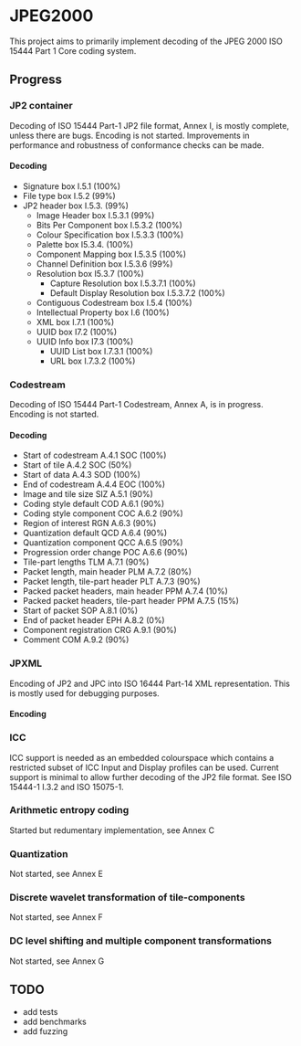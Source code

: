 # JPEG2000
This project aims to primarily implement decoding of the JPEG 2000 ISO 15444 
Part 1 Core coding system.

## Progress

### JP2 container
Decoding of ISO 15444 Part-1 JP2 file format, Annex I, is mostly complete, 
unless there are bugs. Encoding is not started. Improvements in performance and 
robustness of conformance checks can be made.

#### Decoding
- Signature box I.5.1 (100%)
- File type box I.5.2 (99%)
- JP2 header box I.5.3. (99%)
  - Image Header box I.5.3.1 (99%)
  - Bits Per Component box I.5.3.2 (100%)
  - Colour Specification box I.5.3.3 (100%)
  - Palette box I5.3.4. (100%)
  - Component Mapping box I.5.3.5 (100%)
  - Channel Definition box I.5.3.6 (99%)
  - Resolution box I5.3.7 (100%)
    - Capture Resolution box I.5.3.7.1 (100%)
    - Default Display Resolution box I.5.3.7.2 (100%)
  - Contiguous Codestream box I.5.4 (100%)
  - Intellectual Property box I.6 (100%)
  - XML box I.7.1 (100%)
  - UUID box I7.2 (100%)
  - UUID Info box I7.3 (100%)
    - UUID List box I.7.3.1 (100%)
    - URL box I.7.3.2 (100%)

### Codestream
Decoding of ISO 15444 Part-1 Codestream, Annex A, is in progress. Encoding is
not started.

#### Decoding

- Start of codestream A.4.1 SOC (100%)
- Start of tile A.4.2 SOC (50%)
- Start of data A.4.3 SOD (100%)
- End of codestream A.4.4 EOC (100%)
- Image and tile size SIZ A.5.1 (90%)
- Coding style default COD A.6.1 (90%)
- Coding style component COC A.6.2 (90%)
- Region of interest RGN A.6.3 (90%)
- Quantization default QCD A.6.4 (90%)
- Quantization component QCC A.6.5 (90%)
- Progression order change POC A.6.6 (90%)
- Tile-part lengths TLM A.7.1 (90%)
- Packet length, main header PLM A.7.2 (80%)
- Packet length, tile-part header PLT A.7.3 (90%)
- Packed packet headers, main header PPM A.7.4 (10%)
- Packed packet headers, tile-part header PPM A.7.5 (15%)
- Start of packet SOP A.8.1 (0%)
- End of packet header EPH A.8.2 (0%)
- Component registration CRG A.9.1 (90%)
- Comment COM A.9.2 (90%)


### JPXML
Encoding of JP2 and JPC into ISO 16444 Part-14 XML representation. This is 
mostly used for debugging purposes.

#### Encoding


### ICC
ICC support is needed as an embedded colourspace which contains a restricted
subset of ICC Input and Display profiles can be used. Current support is 
minimal to allow further decoding of the JP2 file format. See ISO 15444-1 
I.3.2 and ISO 15075-1.

### Arithmetic entropy coding
Started but redumentary implementation, see Annex C

### Quantization
Not started, see Annex E

### Discrete wavelet transformation of tile-components
Not started, see Annex F

### DC level shifting and multiple component transformations
Not started, see Annex G


## TODO
- add tests
- add benchmarks
- add fuzzing
